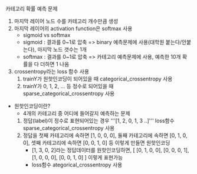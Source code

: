 카테고리 확률 예측 문제
1. 마지막 레이어 노드 수를 카테고리 개수만큼 생성
2. 마지막 레이어의 activation function은 softmax 사용
   - sigmoid vs softmax
   - sigmoid : 결과를 0~1로 압축 => binary 예측문제에 사용(대학원 붙는다/안붙는다), 마지막 노드 갯수는 1개
   - softmax : 결과를 0~1로 압축 => 카테고리 예측문제에 사용, 예측한 10개 확률을 다 더하면 1 나옴
3. crossentropy라는 loss 함수 사용
   1. trainY가 원핫인코딩이 되어있을 때 categorical_crossentropy 사용
   2. trainY가 0, 1, 2, ... 등 정수로 되어있을 때 sparse_categorical_crossentropy 사용

- 원핫인코딩이란?
  - 4개의 카테고리 중 어디에 들어갈지 예측하는 문제
  1. 정답(label)이 정수로 표현되어있는 경우  '''[1, 2, 0, 1, 3 ..]''' loss함수 sparse_categorical_crossentropy 사용
  2. 정답을 첫째 카테고리에 속하면 [1, 0, 0, 0], 둘째 카테고리에 속하면 [0, 1, 0, 0], 셋째 카테고리에 속하면 [0, 0, 1, 0] 등 이렇게 만들면 원핫인코딩
     - [1, 3, 0, 2]라는 정답데이터를 원핫인코딩하면,  [ [0, 1, 0, 0], [0, 0, 0, 1], [1, 0, 0, 0], [0, 0, 1, 0] ] 이렇게 표현가능
     - loss함수 ategorical_crossentropy 사용